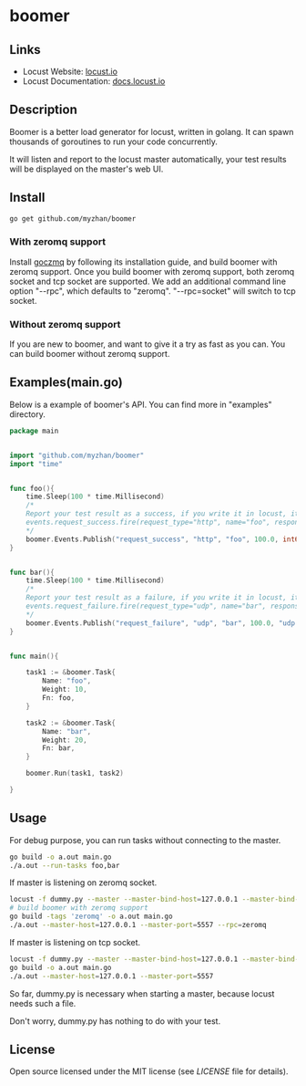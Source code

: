 # boomer

## Links

* Locust Website: <a href="http://locust.io">locust.io</a>
* Locust Documentation: <a href="http://docs.locust.io">docs.locust.io</a>

## Description

Boomer is a better load generator for locust, written in golang. It can spawn thousands of goroutines to run your code concurrently.

It will listen and report to the locust master automatically, your test results will be displayed on the master's web UI.


## Install

```bash
go get github.com/myzhan/boomer
```

### With zeromq support
Install [goczmq](https://github.com/zeromq/goczmq#building-from-source-linux) by following its installation guide, and build boomer with zeromq support.
Once you build boomer with zeromq support, both zeromq socket and tcp socket are supported. We add an additional command line option "--rpc", which defaults
to "zeromq". "--rpc=socket" will switch to tcp socket.

### Without zeromq support
If you are new to boomer, and want to give it a try as fast as you can. You can build boomer without zeromq support.


## Examples(main.go)
Below is a example of boomer's API. You can find more in "examples" directory.

```go
package main


import "github.com/myzhan/boomer"
import "time"


func foo(){
    time.Sleep(100 * time.Millisecond)
    /*
    Report your test result as a success, if you write it in locust, it will looks like this
    events.request_success.fire(request_type="http", name="foo", response_time=100.0, response_length=10)
    */
    boomer.Events.Publish("request_success", "http", "foo", 100.0, int64(10))
}


func bar(){
    time.Sleep(100 * time.Millisecond)
    /*
    Report your test result as a failure, if you write it in locust, it will looks like this
    events.request_failure.fire(request_type="udp", name="bar", response_time=100.0, exception=Exception("udp error"))
    */
    boomer.Events.Publish("request_failure", "udp", "bar", 100.0, "udp error")
}


func main(){

    task1 := &boomer.Task{
        Name: "foo",
        Weight: 10,
        Fn: foo,
    }

    task2 := &boomer.Task{
        Name: "bar",
        Weight: 20,
        Fn: bar,
    }

    boomer.Run(task1, task2)

}
```

## Usage

For debug purpose, you can run tasks without connecting to the master.

```bash
go build -o a.out main.go
./a.out --run-tasks foo,bar
```

If master is listening on zeromq socket.

```bash
locust -f dummy.py --master --master-bind-host=127.0.0.1 --master-bind-port=5557
# build boomer with zeromq support
go build -tags 'zeromq' -o a.out main.go 
./a.out --master-host=127.0.0.1 --master-port=5557 --rpc=zeromq
```

If master is listening on tcp socket.

```bash
locust -f dummy.py --master --master-bind-host=127.0.0.1 --master-bind-port=5557
go build -o a.out main.go
./a.out --master-host=127.0.0.1 --master-port=5557
```

So far, dummy.py is necessary when starting a master, because locust needs such a file.

Don't worry, dummy.py has nothing to do with your test.

## License

Open source licensed under the MIT license (see _LICENSE_ file for details).
